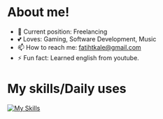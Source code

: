 # About me! 
- 👤 Current position: Freelancing
- 💕 Loves: Gaming, Software Development, Music
- 📫 How to reach me: fatihtkale@gmail.com
- ⚡ Fun fact: Learned english from youtube.

# My skills/Daily uses
[![My Skills](https://skillicons.dev/icons?i=js,ts,vue,laravel,nuxt,tailwind,postgres,mysql,python,django)](https://skillicons.dev)
